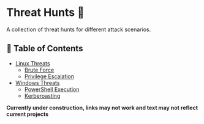 # Threat Hunts 🚀

A collection of threat hunts for different attack scenarios.

## 📜 Table of Contents
- [Linux Threats](#linux-threats)
  - [Brute Force](https://github.com/Goodka7/Threat-Hunting/tree/main/Linux-Threats/Brute-Force/README.md)
  - [Privilege Escalation](#privilege-escalation)
- [Windows Threats](#windows-threats)
  - [PowerShell Execution](#powershell-execution)
  - [Kerberoasting](#kerberoasting)


**Currently under construction, links may not work and text may not reflect current projects**
